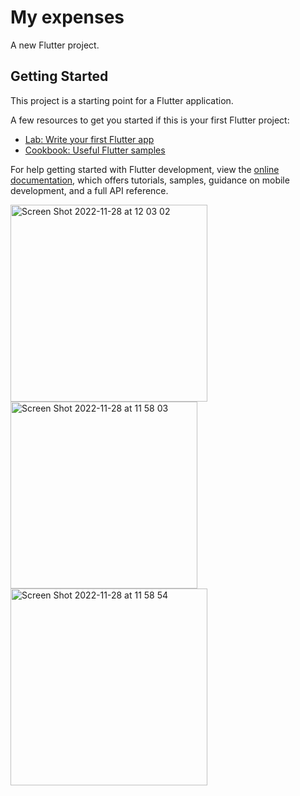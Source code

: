 # My expenses

A new Flutter project.

## Getting Started

This project is a starting point for a Flutter application.

A few resources to get you started if this is your first Flutter project:

- [Lab: Write your first Flutter app](https://docs.flutter.dev/get-started/codelab)
- [Cookbook: Useful Flutter samples](https://docs.flutter.dev/cookbook)

For help getting started with Flutter development, view the
[online documentation](https://docs.flutter.dev/), which offers tutorials,
samples, guidance on mobile development, and a full API reference.


<img width="315" alt="Screen Shot 2022-11-28 at 12 03 02" src="https://user-images.githubusercontent.com/68742938/204216991-59b33a5b-9273-4c30-9e34-4f2a1bf66307.png">
<img width="299" alt="Screen Shot 2022-11-28 at 11 58 03" src="https://user-images.githubusercontent.com/68742938/204217023-48936566-54d2-4498-b821-b5c67d39547e.png">
<img width="315" alt="Screen Shot 2022-11-28 at 11 58 54" src="https://user-images.githubusercontent.com/68742938/204217045-6e997faf-3f69-41a2-a176-460e3786eba7.png">

